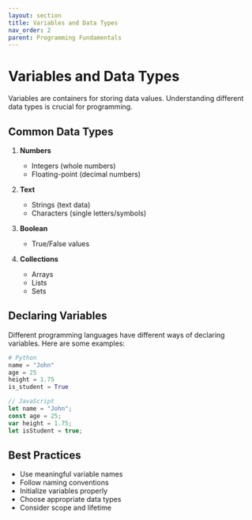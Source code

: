 ```yaml
---
layout: section
title: Variables and Data Types
nav_order: 2
parent: Programming Fundamentals
---
```


# Variables and Data Types

Variables are containers for storing data values. Understanding different data types is crucial for programming.

## Common Data Types

1. **Numbers**
   - Integers (whole numbers)
   - Floating-point (decimal numbers)

2. **Text**
   - Strings (text data)
   - Characters (single letters/symbols)

3. **Boolean**
   - True/False values

4. **Collections**
   - Arrays
   - Lists
   - Sets

## Declaring Variables

Different programming languages have different ways of declaring variables. Here are some examples:

```python
# Python
name = "John"
age = 25
height = 1.75
is_student = True
```

```javascript
// JavaScript
let name = "John";
const age = 25;
var height = 1.75;
let isStudent = true;
```

## Best Practices

- Use meaningful variable names
- Follow naming conventions
- Initialize variables properly
- Choose appropriate data types
- Consider scope and lifetime
